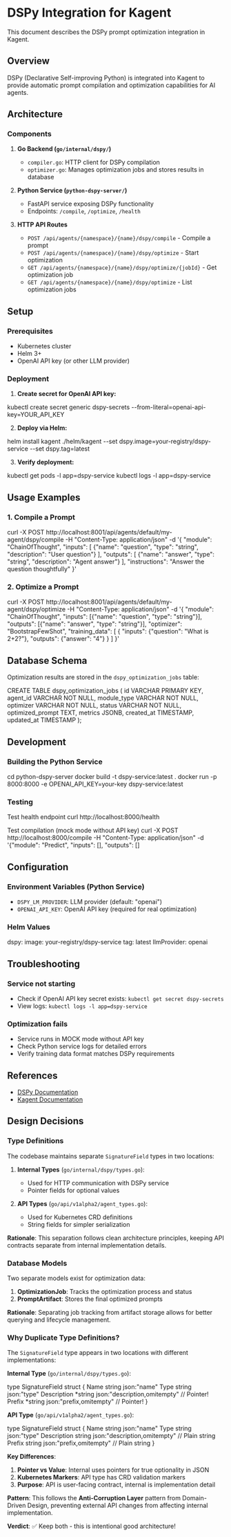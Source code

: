 # DSPy Integration for Kagent

This document describes the DSPy prompt optimization integration in Kagent.

## Overview

DSPy (Declarative Self-improving Python) is integrated into Kagent to provide automatic prompt compilation and optimization capabilities for AI agents.

## Architecture

### Components

1. **Go Backend (`go/internal/dspy/`)**
   - `compiler.go`: HTTP client for DSPy compilation
   - `optimizer.go`: Manages optimization jobs and stores results in database

2. **Python Service (`python-dspy-server/`)**
   - FastAPI service exposing DSPy functionality
   - Endpoints: `/compile`, `/optimize`, `/health`

3. **HTTP API Routes**
   - `POST /api/agents/{namespace}/{name}/dspy/compile` - Compile a prompt
   - `POST /api/agents/{namespace}/{name}/dspy/optimize` - Start optimization
   - `GET /api/agents/{namespace}/{name}/dspy/optimize/{jobId}` - Get optimization job
   - `GET /api/agents/{namespace}/{name}/dspy/optimize` - List optimization jobs

## Setup

### Prerequisites

- Kubernetes cluster
- Helm 3+
- OpenAI API key (or other LLM provider)

### Deployment

1. **Create secret for OpenAI API key:**

kubectl create secret generic dspy-secrets
--from-literal=openai-api-key=YOUR_API_KEY

2. **Deploy via Helm:**

helm install kagent ./helm/kagent
--set dspy.image=your-registry/dspy-service
--set dspy.tag=latest

3. **Verify deployment:**

kubectl get pods -l app=dspy-service
kubectl logs -l app=dspy-service

## Usage Examples

### 1. Compile a Prompt


curl -X POST http://localhost:8001/api/agents/default/my-agent/dspy/compile
-H "Content-Type: application/json"
-d '{
"module": "ChainOfThought",
"inputs": [
{"name": "question", "type": "string", "description": "User question"}
],
"outputs": [
{"name": "answer", "type": "string", "description": "Agent answer"}
],
"instructions": "Answer the question thoughtfully"
}'



### 2. Optimize a Prompt


curl -X POST http://localhost:8001/api/agents/default/my-agent/dspy/optimize
-H "Content-Type: application/json"
-d '{
"module": "ChainOfThought",
"inputs": [{"name": "question", "type": "string"}],
"outputs": [{"name": "answer", "type": "string"}],
"optimizer": "BootstrapFewShot",
"training_data": [
{
"inputs": {"question": "What is 2+2?"},
"outputs": {"answer": "4"}
}
]
}'

## Database Schema

Optimization results are stored in the `dspy_optimization_jobs` table:


CREATE TABLE dspy_optimization_jobs (
id VARCHAR PRIMARY KEY,
agent_id VARCHAR NOT NULL,
module_type VARCHAR NOT NULL,
optimizer VARCHAR NOT NULL,
status VARCHAR NOT NULL,
optimized_prompt TEXT,
metrics JSONB,
created_at TIMESTAMP,
updated_at TIMESTAMP
);

## Development

### Building the Python Service


cd python-dspy-server
docker build -t dspy-service:latest .
docker run -p 8000:8000 -e OPENAI_API_KEY=your-key dspy-service:latest

### Testing


Test health endpoint
curl http://localhost:8000/health

Test compilation (mock mode without API key)
curl -X POST http://localhost:8000/compile
-H "Content-Type: application/json"
-d '{"module": "Predict", "inputs": [], "outputs": []

## Configuration

### Environment Variables (Python Service)

- `DSPY_LM_PROVIDER`: LLM provider (default: "openai")
- `OPENAI_API_KEY`: OpenAI API key (required for real optimization)

### Helm Values


dspy:
image: your-registry/dspy-service
tag: latest
llmProvider: openai

## Troubleshooting

### Service not starting
- Check if OpenAI API key secret exists: `kubectl get secret dspy-secrets`
- View logs: `kubectl logs -l app=dspy-service`

### Optimization fails
- Service runs in MOCK mode without API key
- Check Python service logs for detailed errors
- Verify training data format matches DSPy requirements

## References

- [DSPy Documentation](https://dspy-docs.vercel.app/)
- [Kagent Documentation](../README.md)

## Design Decisions

### Type Definitions

The codebase maintains separate `SignatureField` types in two locations:

1. **Internal Types** (`go/internal/dspy/types.go`): 
   - Used for HTTP communication with DSPy service
   - Pointer fields for optional values

2. **API Types** (`go/api/v1alpha2/agent_types.go`):
   - Used for Kubernetes CRD definitions
   - String fields for simpler serialization

**Rationale**: This separation follows clean architecture principles, keeping API contracts separate from internal implementation details.

### Database Models

Two separate models exist for optimization data:

1. **OptimizationJob**: Tracks the optimization process and status
2. **PromptArtifact**: Stores the final optimized prompts

**Rationale**: Separating job tracking from artifact storage allows for better querying and lifecycle management.


### Why Duplicate Type Definitions?

The `SignatureField` type appears in two locations with different implementations:

**Internal Type** (`go/internal/dspy/types.go`):

type SignatureField struct {
Name string json:"name"
Type string json:"type"
Description *string json:"description,omitempty" // Pointer!
Prefix *string json:"prefix,omitempty" // Pointer!
}

**API Type** (`go/api/v1alpha2/agent_types.go`):

type SignatureField struct {
Name string json:"name"
Type string json:"type"
Description string json:"description,omitempty" // Plain string
Prefix string json:"prefix,omitempty" // Plain string
}

**Key Differences**:
1. **Pointer vs Value**: Internal uses pointers for true optionality in JSON
2. **Kubernetes Markers**: API type has CRD validation markers
3. **Purpose**: API is user-facing contract, internal is implementation detail

**Pattern**: This follows the **Anti-Corruption Layer** pattern from Domain-Driven Design, preventing external API changes from affecting internal implementation.

**Verdict**: ✅ Keep both - this is intentional good architecture!

